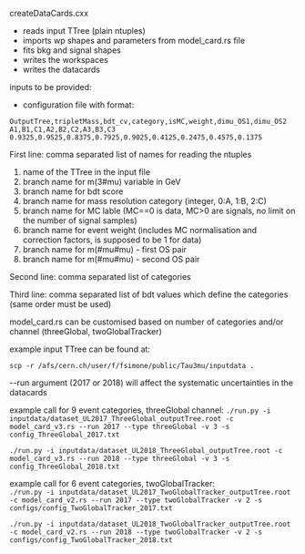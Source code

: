 createDataCards.cxx
- reads input TTree (plain ntuples)
- imports wp shapes and parameters from model_card.rs file
- fits bkg and signal shapes
- writes the workspaces
- writes the datacards

inputs to be provided:
- configuration file with format:
```
OutputTree,tripletMass,bdt_cv,category,isMC,weight,dimu_OS1,dimu_OS2
A1,B1,C1,A2,B2,C2,A3,B3,C3
0.9325,0.9525,0.8375,0.7925,0.9025,0.4125,0.2475,0.4575,0.1375
```

First line: comma separated list of names for reading the ntuples
1) name of the TTree in the input file
2) branch name for m(3#mu) variable in GeV
3) branch name for bdt score
4) branch name for mass resolution category (integer, 0:A, 1:B, 2:C)
5) branch name for MC lable (MC==0 is data, MC>0 are signals, no limit on the number of signal samples)
6) branch name for event weight (includes MC normalisation and correction factors, is supposed to be 1 for data)
7) branch name for m(#mu#mu) - first OS pair
8) branch name for m(#mu#mu) - second OS pair

Second line: comma separated list of categories

Third line: comma separated list of bdt values which define the categories (same order must be used)

model_card.rs can be customised based on number of categories and/or channel (threeGlobal, twoGlobalTracker)

example input TTree can be found at:
```
scp -r /afs/cern.ch/user/f/fsimone/public/Tau3mu/inputdata .
``` 

--run argument (2017 or 2018) will affect the systematic uncertainties in the datacards

example call for 9 event categories, threeGlobal channel:
```./run.py -i inputdata/dataset_UL2017_ThreeGlobal_outputTree.root -c model_card_v3.rs --run 2017 --type threeGlobal -v 3 -s config_ThreeGlobal_2017.txt```

```./run.py -i inputdata/dataset_UL2018_ThreeGlobal_outputTree.root -c model_card_v3.rs --run 2018 --type threeGlobal -v 3 -s config_ThreeGlobal_2018.txt```

example call for 6 event categories, twoGlobalTracker:  
```./run.py -i inputdata/dataset_UL2017_TwoGlobalTracker_outputTree.root -c model_card_v2.rs --run 2017 --type twoGlobalTracker -v 2 -s configs/config_TwoGlobalTracker_2017.txt```

```./run.py -i inputdata/dataset_UL2018_TwoGlobalTracker_outputTree.root -c model_card_v2.rs --run 2018 --type twoGlobalTracker -v 2 -s configs/config_TwoGlobalTracker_2018.txt```

